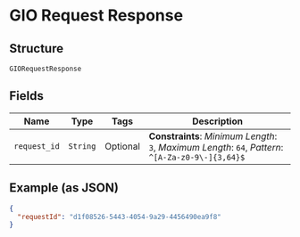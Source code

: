 
# GIO Request Response

## Structure

`GIORequestResponse`

## Fields

| Name | Type | Tags | Description |
|  --- | --- | --- | --- |
| `request_id` | `String` | Optional | **Constraints**: *Minimum Length*: `3`, *Maximum Length*: `64`, *Pattern*: `^[A-Za-z0-9\-]{3,64}$` |

## Example (as JSON)

```json
{
  "requestId": "d1f08526-5443-4054-9a29-4456490ea9f8"
}
```

